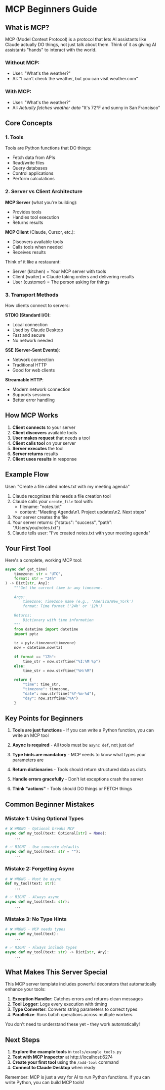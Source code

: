 # MCP Beginners Guide

## What is MCP?

MCP (Model Context Protocol) is a protocol that lets AI assistants like Claude actually DO things, not just talk about them. Think of it as giving AI assistants "hands" to interact with the world.

### Without MCP:
- User: "What's the weather?"
- AI: "I can't check the weather, but you can visit weather.com"

### With MCP:
- User: "What's the weather?"
- AI: *Actually fetches weather data* "It's 72°F and sunny in San Francisco"

## Core Concepts

### 1. Tools
Tools are Python functions that DO things:
- Fetch data from APIs
- Read/write files
- Query databases
- Control applications
- Perform calculations

### 2. Server vs Client Architecture

**MCP Server** (what you're building):
- Provides tools
- Handles tool execution
- Returns results

**MCP Client** (Claude, Cursor, etc.):
- Discovers available tools
- Calls tools when needed
- Receives results

Think of it like a restaurant:
- Server (kitchen) = Your MCP server with tools
- Client (waiter) = Claude taking orders and delivering results
- User (customer) = The person asking for things

### 3. Transport Methods

How clients connect to servers:

**STDIO (Standard I/O)**:
- Local connection
- Used by Claude Desktop
- Fast and secure
- No network needed

**SSE (Server-Sent Events)**:
- Network connection
- Traditional HTTP
- Good for web clients

**Streamable HTTP**:
- Modern network connection
- Supports sessions
- Better error handling

## How MCP Works

1. **Client connects** to your server
2. **Client discovers** available tools
3. **User makes request** that needs a tool
4. **Client calls tool** on your server
5. **Server executes** the tool
6. **Server returns** results
7. **Client uses results** in response

## Example Flow

User: "Create a file called notes.txt with my meeting agenda"

1. Claude recognizes this needs a file creation tool
2. Claude calls your `create_file` tool with:
   - filename: "notes.txt"
   - content: "Meeting Agenda\n1. Project updates\n2. Next steps"
3. Your server creates the file
4. Your server returns: {"status": "success", "path": "/Users/you/notes.txt"}
5. Claude tells user: "I've created notes.txt with your meeting agenda"

## Your First Tool

Here's a complete, working MCP tool:

```python
async def get_time(
    timezone: str = "UTC",
    format: str = "24h"
) -> Dict[str, Any]:
    """Get the current time in any timezone.
    
    Args:
        timezone: Timezone name (e.g., 'America/New_York')
        format: Time format ('24h' or '12h')
    
    Returns:
        Dictionary with time information
    """
    from datetime import datetime
    import pytz
    
    tz = pytz.timezone(timezone)
    now = datetime.now(tz)
    
    if format == "12h":
        time_str = now.strftime("%I:%M %p")
    else:
        time_str = now.strftime("%H:%M")
    
    return {
        "time": time_str,
        "timezone": timezone,
        "date": now.strftime("%Y-%m-%d"),
        "day": now.strftime("%A")
    }
```

## Key Points for Beginners

1. **Tools are just functions** - If you can write a Python function, you can write an MCP tool

2. **Async is required** - All tools must be `async def`, not just `def`

3. **Type hints are mandatory** - MCP needs to know what types your parameters are

4. **Return dictionaries** - Tools should return structured data as dicts

5. **Handle errors gracefully** - Don't let exceptions crash the server

6. **Think "actions"** - Tools should DO things or FETCH things

## Common Beginner Mistakes

### Mistake 1: Using Optional Types
```python
# ❌ WRONG - Optional breaks MCP
async def my_tool(text: Optional[str] = None):
    ...

# ✅ RIGHT - Use concrete defaults
async def my_tool(text: str = ""):
    ...
```

### Mistake 2: Forgetting Async
```python
# ❌ WRONG - Must be async
def my_tool(text: str):
    ...

# ✅ RIGHT - Always async
async def my_tool(text: str):
    ...
```

### Mistake 3: No Type Hints
```python
# ❌ WRONG - MCP needs types
async def my_tool(text):
    ...

# ✅ RIGHT - Always include types
async def my_tool(text: str) -> Dict[str, Any]:
    ...
```

## What Makes This Server Special

This MCP server template includes powerful decorators that automatically enhance your tools:

1. **Exception Handler**: Catches errors and returns clean messages
2. **Tool Logger**: Logs every execution with timing
3. **Type Converter**: Converts string parameters to correct types
4. **Parallelize**: Runs batch operations across multiple workers

You don't need to understand these yet - they work automatically!

## Next Steps

1. **Explore the example tools** in `tools/example_tools.py`
2. **Test with MCP Inspector** at http://localhost:6274
3. **Create your first tool** using the `/add-tool` command
4. **Connect to Claude Desktop** when ready

Remember: MCP is just a way for AI to run Python functions. If you can write Python, you can build MCP tools!